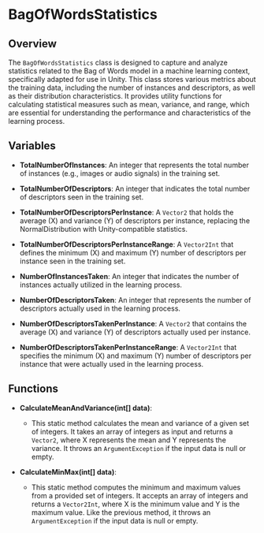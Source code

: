 # BagOfWordsStatistics

## Overview
The `BagOfWordsStatistics` class is designed to capture and analyze statistics related to the Bag of Words model in a machine learning context, specifically adapted for use in Unity. This class stores various metrics about the training data, including the number of instances and descriptors, as well as their distribution characteristics. It provides utility functions for calculating statistical measures such as mean, variance, and range, which are essential for understanding the performance and characteristics of the learning process.

## Variables

- **TotalNumberOfInstances**: An integer that represents the total number of instances (e.g., images or audio signals) in the training set.
  
- **TotalNumberOfDescriptors**: An integer that indicates the total number of descriptors seen in the training set.
  
- **TotalNumberOfDescriptorsPerInstance**: A `Vector2` that holds the average (X) and variance (Y) of descriptors per instance, replacing the NormalDistribution with Unity-compatible statistics.
  
- **TotalNumberOfDescriptorsPerInstanceRange**: A `Vector2Int` that defines the minimum (X) and maximum (Y) number of descriptors per instance seen in the training set.
  
- **NumberOfInstancesTaken**: An integer that indicates the number of instances actually utilized in the learning process.
  
- **NumberOfDescriptorsTaken**: An integer that represents the number of descriptors actually used in the learning process.
  
- **NumberOfDescriptorsTakenPerInstance**: A `Vector2` that contains the average (X) and variance (Y) of descriptors actually used per instance.
  
- **NumberOfDescriptorsTakenPerInstanceRange**: A `Vector2Int` that specifies the minimum (X) and maximum (Y) number of descriptors per instance that were actually used in the learning process.

## Functions

- **CalculateMeanAndVariance(int[] data)**: 
  - This static method calculates the mean and variance of a given set of integers. It takes an array of integers as input and returns a `Vector2`, where X represents the mean and Y represents the variance. It throws an `ArgumentException` if the input data is null or empty.

- **CalculateMinMax(int[] data)**: 
  - This static method computes the minimum and maximum values from a provided set of integers. It accepts an array of integers and returns a `Vector2Int`, where X is the minimum value and Y is the maximum value. Like the previous method, it throws an `ArgumentException` if the input data is null or empty.